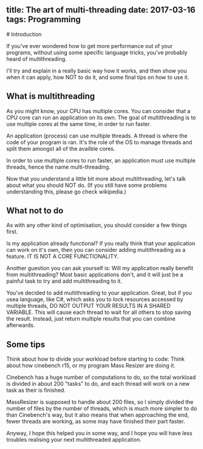 title: The art of multi-threading
date: 2017-03-16
tags: Programming
---
<section markdown="1">
# Introduction

If you've ever wondered how to get more performance out of your programs,
without using some specific language tricks, you've probably heard of
multithreading.

I'll try and explain in a really basic way how it works, and then show you when
it can apply, how NOT to do it, and some final tips on how to use it.

# What is multithreading

As you might know, your CPU has multiple cores. You can consider that a CPU core
can run an application on its own. The goal of multithreading is to use multiple
cores at the same time, in order to run faster.

An application (process) can use multiple threads. A thread is where the code of
your program is ran. It's the role of the OS to manage threads and split them
amongst all of the availble cores.

In order to use multiple cores to run faster, an application must use multiple
threads, hence the name multi-threading.

Now that you understand a little bit more about multithreading, let's talk about
what you should NOT do. (If you still have some problems understanding this,
please go check wikipedia.)

</section><section markdown="1">

# What not to do

As with any other kind of optimisation, you should consider a few things first.

Is my application already functional? If you really think that your application
can work on it's own, then you can consider adding multithreading as a feature.
IT IS NOT A CORE FUNCTIONALITY.

Another guestion you can ask yourself is: Will my application really benefit
from multithreading? Most basic applications don't, and it will just be a
painful task to try and add multithreading to it.

You've decided to add multithreading to your application. Great, but if you usea
language, like C#, which asks you to lock resources accessed by multiple
threads, DO NOT OUTPUT YOUR RESULTS IN A SHARED VARIABLE. This will cause each
thread to wait for all others to stop saving the result. Instead, just return
multiple results that you can combine afterwards.

</section><section markdown="1">

# Some tips

Think about how to divide your workload before starting to code: Think about how
cinebench r15, or my program Mass Resizer are doing it.

Cinebench has a huge number of computations to do, so the total workload is
divided in about 200 "tasks" to do, and each thread will work on a new task as
their is finished.

MassResizer is supposed to handle about 200 files, so I simply divided the
number of files by the number of threads, which is much more simpler to do than
Cinebench's way, but it also means that when approaching the end, fewer threads
are working, as some may have finished their part faster.

Anyway, I hope this helped you in some way, and I hope you will have less
troubles realising your next multithreaded application.

<section markdown="1">
